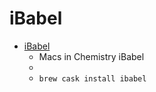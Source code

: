 # iBabel
- [iBabel](https://www.macinchem.org/ibabel/)
  -  Macs in Chemistry iBabel
  - 
  - `brew cask install ibabel`
